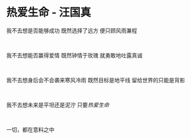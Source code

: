 # 热爱生命 - 汪国真

我不去想是否能够成功
既然选择了远方
便只顾风雨兼程

<br/>

我不去想能否赢得爱情
既然钟情于玫瑰
就勇敢地吐露真诚

<br/>

我不去想身后会不会袭来寒风冷雨
既然目标是地平线
留给世界的只能是背影

<br/>

我不去想未来是平坦还是泥泞
只要*热爱生命*

<br/>

一切，都在意料之中